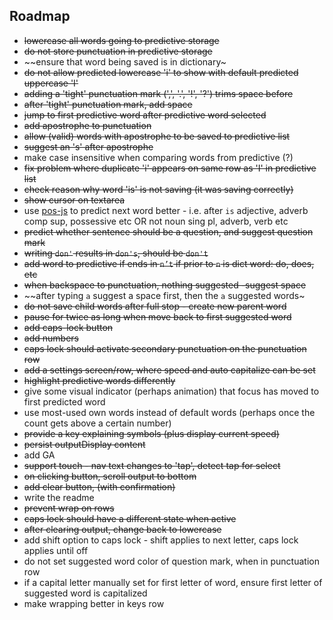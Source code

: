 ## Roadmap

- ~~lowercase all words going to predictive storage~~
- ~~do not store punctuation in predictive storage~~
- ~~ensure that word being saved is in dictionary~
- ~~do not allow predicted lowercase 'i' to show with default predicted uppercase 'I'~~
- ~~adding a 'tight' punctuation mark (',', '.', '!', '?') trims space before~~
- ~~after 'tight' punctuation mark, add space~~
- ~~jump to first predictive word after predictive word selected~~
- ~~add apostrophe to punctuation~~
- ~~allow (valid) words with apostrophe to be saved to predictive list~~
- ~~suggest an 's' after apostrophe~~
- make case insensitive when comparing words from predictive (?)
- ~~fix problem where duplicate 'i' appears on same row as 'I' in predictive list~~
- ~~check reason why word 'is' is not saving (it was saving correctly)~~
- ~~show cursor on textarea~~
- use [pos-js](https://www.npmjs.com/package/pos) to predict next word better - i.e. after `is` adjective, adverb comp sup, possessive etc OR not noun sing pl, adverb, verb etc
- ~~predict whether sentence should be a question, and suggest question mark~~
- ~~writing `don'` results in `don's`, should be `don't`~~
- ~~add word to predictive if ends in `n’t` if prior to `n` is dict word: do, does, etc~~
- ~~when backspace to punctuation, nothing suggested -suggest space~~
- ~~after typing `a` suggest a space first, then the `a` suggested words~
- ~~do not save child words after full stop - create new parent word~~
- ~~pause for twice as long when move back to first suggested word~~
- ~~add caps-lock button~~
- ~~add numbers~~
- ~~caps lock should activate secondary punctuation on the punctuation row~~
- ~~add a settings screen/row, where speed and auto capitalize can be set~~
- ~~highlight predictive words differently~~
- give some visual indicator (perhaps animation) that focus has moved to first predicted word
- use most-used own words instead of default words (perhaps once the count gets above a certain number)
- ~~provide a key explaining symbols (plus display current speed)~~
- ~~persist outputDisplay content~~
- add GA
- ~~support touch - nav text changes to 'tap', detect tap for select~~
- ~~on clicking button, scroll output to bottom~~
- ~~add clear button, (with confirmation)~~
- write the readme
- ~~prevent wrap on rows~~
- ~~caps lock should have a different state when active~~
- ~~after clearing output, change back to lowercase~~
- add shift option to caps lock - shift applies to next letter, caps lock applies until off
- do not set suggested word color of question mark, when in punctuation row
- if a capital letter manually set for first letter of word, ensure first letter of suggested word is capitalized
- make wrapping better in keys row
